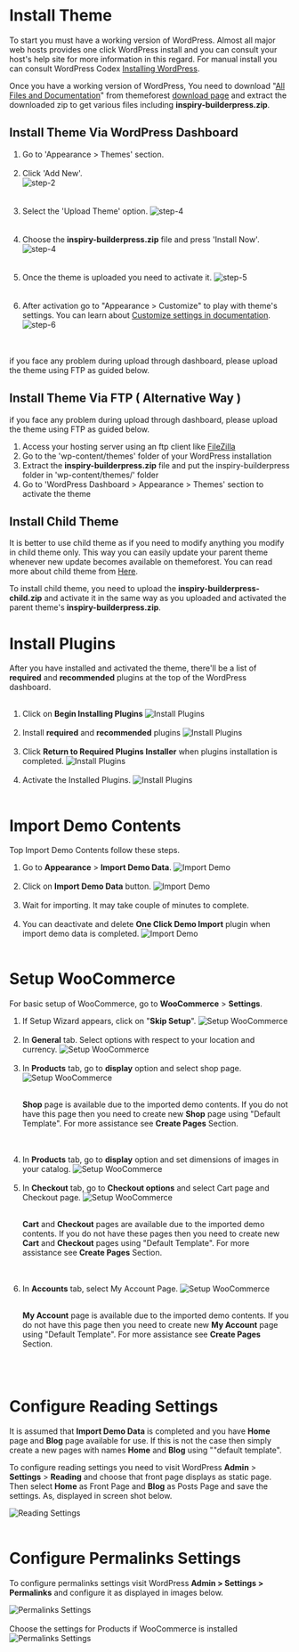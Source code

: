 # Install Theme

To start you must have a working version of WordPress. Almost all major web hosts provides one click WordPress install and you can consult your host's help site for more information in this regard. For manual install you can consult WordPress Codex <a target="_blank" href="https://codex.wordpress.org/Installing_WordPress" target="_blank">Installing WordPress</a>.

Once you have a working version of WordPress, You need to download "<a target="_blank" href="../img/all-files.png">All Files and Documentation</a>" from themeforest <a target="_blank" href="https://themeforest.net/downloads" traget="_blank">download page</a> and extract the downloaded zip to get various files including <strong>inspiry-builderpress.zip</strong>.

<h2>Install Theme Via WordPress Dashboard</h2>

<ol>
<li>Go to 'Appearance > Themes' section.</br> </br> </li>
<li>Click 'Add New'.</br>  <img src="../img/install-step2.png" alt="step-2"></br> </br></br>  </li>
<li>Select the 'Upload Theme' option. <img src="../img/install-step3.png" alt="step-4"></br></br></br> </li>
<li>Choose the <strong>inspiry-builderpress.zip</strong> file and press 'Install Now'.<img src="../img/install-step4.png" alt="step-4"></br></br></br></li>
<li>Once the theme is uploaded you need to activate it. <img src="../img/install-step5.png" alt="step-5"></br></br></br></li>
<li>After activation go to "Appearance > Customize" to play with theme's settings. You can learn about <a href="../customizer/index.html#header-settings">Customize settings in documentation</a>.
 <img src="../img/install-step6.png" alt="step-6"></br></br></br></li>
</ol>

if you face any problem during upload through dashboard, please upload the theme using FTP as guided below.

<h2>Install Theme Via FTP ( Alternative Way )</h2>

<p class="text-info">if you face any problem during upload through dashboard, please upload the theme using FTP as guided below.</p>

<ol>
<li>Access your hosting server using an ftp client like <a href="https://filezilla-project.org/" target="_blank">FileZilla</a></li>
<li>Go to the 'wp-content/themes' folder of your WordPress installation</li>
<li>Extract the <strong>inspiry-builderpress.zip</strong> file and put the inspiry-builderpress folder in 'wp-content/themes/' folder</li>
<li>Go to 'WordPress Dashboard > Appearance > Themes' section to activate the theme</li>
</ol>

<h2>Install Child Theme</h2>

It is better to use child theme as if you need to modify anything you modify in child theme only. This way you can easily update your parent theme whenever new update becomes available on themeforest. You can read more about child theme from <a href="https://codex.wordpress.org/Child_Themes" target="_blank">Here</a>.

To install child theme, you need to upload the <strong>inspiry-builderpress-child.zip</strong> and activate it in the same way as you uploaded and activated the parent theme's <strong>inspiry-builderpress.zip</strong>.

<div class="section-separator"></div>

# Install Plugins

After you have installed and activated the theme, there'll be a list of <strong>required</strong> and <strong>recommended</strong> plugins at the top of the WordPress dashboard.
</br></br>
<ol>
<li>
Click on <strong>Begin Installing Plugins</strong>
<img src="../img/install-plugin.png" alt="Install Plugins">
</br>
</br>
</li>
<li>
Install <strong>required</strong> and <strong>recommended</strong> plugins
<img src="../img/install-plugin2.png" alt="Install Plugins">
</br>
</br>

</li>

<li>
Click <strong>Return to Required Plugins Installer</strong> when plugins installation is completed.
<img src="../img/install-plugin3.png" alt="Install Plugins">
</br>
</br>

</li>

<li>
Activate the Installed Plugins.
<img src="../img/install-plugin4.png" alt="Install Plugins">
</br>
</br>

</li>

</ol>

<div class="section-separator"></div>

# Import Demo Contents

Top Import Demo Contents follow these steps.

<ol>
<li>
Go to <strong>Appearance</strong> > <strong>Import Demo Data</strong>.
<img src="../img/import-demo.png" alt="Import Demo">
</br>
</br>
</li>

<li>
Click on <strong>Import Demo Data</strong> button.
<img src="../img/import-demo2.png" alt="Import Demo">
</br>
</br>
</li>

<li>Wait for importing. It may take couple of minutes to complete.
</br>
</br>
</li>
<li>
You can deactivate and delete <strong>One Click Demo Import</strong> plugin when import demo data is completed.
<img src="../img/import-demo4.png" alt="Import Demo">
</br>
</br>


</li>
</ol>

<div class="section-separator"></div>

# Setup WooCommerce

For basic setup of WooCommerce, go to <strong>WooCommerce</strong> > <strong>Settings</strong>.

<ol>

<li>
    If Setup Wizard appears, click on "<strong>Skip Setup</strong>".
    <img src="../img/setup-woocommerce.png" alt="Setup WooCommerce">
    </br>
    </br>
</li>

<li>
    In <strong>General</strong> tab. Select options with respect to your location and currency.
    <img src="../img/setup-woocommerce2.png" alt="Setup WooCommerce">
    </br>
    </br>
</li>

<li>
    In <strong>Products</strong> tab, go to <strong>display</strong> option and select shop page.
    <img src="../img/setup-woocommerce5.png" alt="Setup WooCommerce">
    </br></br>
    <p class="text-info-blue"><strong>Shop</strong> page is available due to the imported demo contents. If you do not have this page then you need to create new <strong>Shop</strong> page using "Default Template". For more assistance see <strong>Create Pages</strong> Section.</p>
        </br>
        </br>
</li>

<li>
In <strong>Products</strong> tab, go to <strong>display</strong> option and set dimensions of images in your catalog.
    <img src="../img/setup-woocommerce3.png" alt="Setup WooCommerce">
        </br>
        </br>
</li>

<li>
In <strong>Checkout</strong> tab, go to <strong>Checkout options</strong> and select Cart page and Checkout page.
    <img src="../img/setup-woocommerce4.png" alt="Setup WooCommerce">
        </br>
        </br>
               <p class="text-info-blue"><strong>Cart</strong> and <strong>Checkout</strong> pages are available due to the imported demo contents. If you do not have these pages then you need to create new <strong>Cart</strong> and <strong>Checkout</strong>  pages using "Default Template". For more assistance see <strong>Create Pages</strong> Section.</p>
           </br>
        </br>
</li>

<li>
    In <strong>Accounts</strong> tab, select My Account Page.
    <img src="../img/setup-woocommerce6.png" alt="Setup WooCommerce">
         </br>
            </br>
                   <p class="text-info-blue"><strong>My Account</strong> page is available due to the imported demo contents. If you do not have this page then you need to create new <strong>My Account</strong> page using "Default Template". For more assistance see <strong>Create Pages</strong> Section.</p>
               </br>
            </br>
</li>


</ol>

<div class="section-separator"></div>

# Configure Reading Settings

It is assumed that <strong>Import Demo Data</strong> is completed and you have <strong>Home</strong> page and <strong>Blog</strong> page available for use. If this is not the case then simply create a new pages with names <strong>Home</strong> and <strong>Blog</strong> using ""default template".

To configure reading settings you need to visit WordPress <strong>Admin</strong> > <strong>Settings</strong> > <strong>Reading</strong> and choose that front page displays as static page. Then select <strong>Home</strong> as Front Page and <strong>Blog</strong> as Posts Page and save the settings. As, displayed in screen shot below.

<img src="../img/reading-settings.png" alt="Reading Settings">
   </br>
        </br>

<div class="section-separator"></div>

# Configure Permalinks Settings

To configure permalinks settings visit WordPress <strong>Admin > Settings > Permalinks</strong> and configure it as displayed in images below.

<img src="../img/permalinks-settings.png" alt="Permalinks Settings">
</br>
</br>
Choose the settings for Products if WooCommerce is installed
<img src="../img/permalinks-settings2.png" alt="Permalinks Settings">






